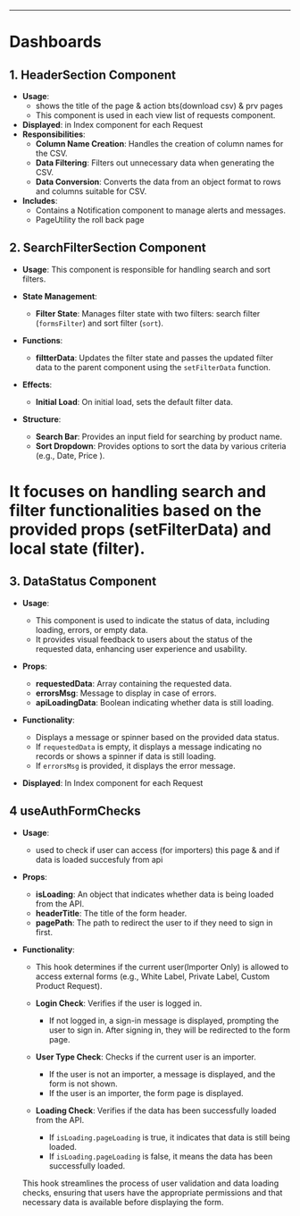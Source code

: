*****************************************************************************************

# Dashboards

## 1. HeaderSection Component
- **Usage**:  
   - shows the title of the page & action bts(download csv) & prv pages
   - This component is used in each view list of requests component.
- **Displayed**:  in  Index component for each Request    
- **Responsibilities**:
  - **Column Name Creation**: Handles the creation of column names for the CSV.
  - **Data Filtering**: Filters out unnecessary data when generating the CSV.
  - **Data Conversion**: Converts the data from an object format to rows and columns suitable for CSV.
- **Includes**: 
   - Contains a Notification component to manage alerts and messages.
   - PageUtility the roll back page


## 2. SearchFilterSection Component
- **Usage**: This component is responsible for handling search and sort filters.

- **State Management**:
  - **Filter State**: Manages filter state with two filters: search filter (`formsFilter`) and sort filter (`sort`).

- **Functions**:
  - **filtterData**: Updates the filter state and passes the updated filter data to the parent component using the `setFilterData` function.

- **Effects**:
  - **Initial Load**: On initial load, sets the default filter data.

- **Structure**:
  - **Search Bar**: Provides an input field for searching by product name.
  - **Sort Dropdown**: Provides options to sort the data by various criteria (e.g., Date, Price
  ).
# It focuses on handling search and filter functionalities based on the provided props (setFilterData) and local state (filter).   
    

## 3. DataStatus Component
- **Usage**: 
  - This component is used to indicate the status of data, including loading, errors, or empty data.
   - It provides visual feedback to users about the status of the requested data, enhancing user experience and usability.

- **Props**:
  - **requestedData**: Array containing the requested data.
  - **errorsMsg**: Message to display in case of errors.
  - **apiLoadingData**: Boolean indicating whether data is still loading.

- **Functionality**:
  - Displays a message or spinner based on the provided data status.
  - If `requestedData` is empty, it displays a message indicating no records or shows a spinner if data is still loading.
  - If `errorsMsg` is provided, it displays the error message.

- **Displayed**:  In  Index component for each Request    


<!-------------------------------------------- hooks ------------------------------------------------>
## 4 useAuthFormChecks
  - **Usage**: 
    - used to check if user can access (for importers) this page & and if data is loaded succesfuly from api
   
  - **Props**:
    - **isLoading**:  An object that indicates whether data is being loaded from the API.
    - **headerTitle**: The title of the form header.
    - **pagePath**:  The path to redirect the user to if they need to sign in first.


  - **Functionality**:
    -  This hook determines if the current user(Importer Only) is allowed to access external forms (e.g., White Label, Private Label, Custom Product Request).

    - **Login Check**: Verifies if the user is logged in.
      - If not logged in, a sign-in message is displayed, prompting the user to sign in. After signing in, they will be redirected to the form page.
      
    - **User Type Check**: Checks if the current user is an importer.
      - If the user is not an importer, a message is displayed, and the form is not shown.
      - If the user is an importer, the form page is displayed.
      
    - **Loading Check**: Verifies if the data has been successfully loaded from the API.
      - If `isLoading.pageLoading` is true, it indicates that data is still being loaded.
      - If `isLoading.pageLoading` is false, it means the data has been successfully loaded.

    This hook streamlines the process of user validation and data loading checks, ensuring that users have the appropriate permissions and that necessary data is available before displaying the form.







